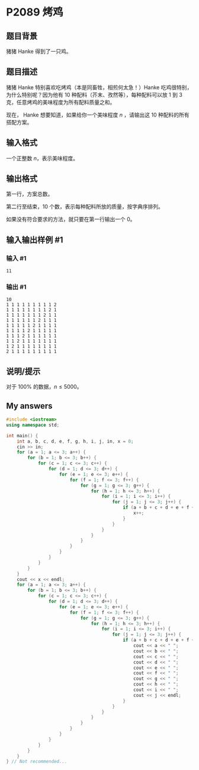 # P2089 烤鸡

## 题目背景

猪猪 Hanke 得到了一只鸡。

## 题目描述

猪猪 Hanke 特别喜欢吃烤鸡（本是同畜牲，相煎何太急！）Hanke 吃鸡很特别，为什么特别呢？因为他有 $10$ 种配料（芥末、孜然等），每种配料可以放 $1$ 到 $3$ 克，任意烤鸡的美味程度为所有配料质量之和。

现在， Hanke 想要知道，如果给你一个美味程度 $n$ ，请输出这 $10$ 种配料的所有搭配方案。

## 输入格式

一个正整数 $n$，表示美味程度。

## 输出格式

第一行，方案总数。

第二行至结束，$10$ 个数，表示每种配料所放的质量，按字典序排列。

如果没有符合要求的方法，就只要在第一行输出一个 $0$。

## 输入输出样例 #1

### 输入 #1

```
11
```

### 输出 #1

```
10
1 1 1 1 1 1 1 1 1 2 
1 1 1 1 1 1 1 1 2 1 
1 1 1 1 1 1 1 2 1 1 
1 1 1 1 1 1 2 1 1 1 
1 1 1 1 1 2 1 1 1 1 
1 1 1 1 2 1 1 1 1 1 
1 1 1 2 1 1 1 1 1 1 
1 1 2 1 1 1 1 1 1 1 
1 2 1 1 1 1 1 1 1 1 
2 1 1 1 1 1 1 1 1 1
```

## 说明/提示

对于 $100\%$ 的数据，$n \leq 5000$。

## My answers

``` cpp 
#include <iostream>
using namespace std;

int main() {
	int a, b, c, d, e, f, g, h, i, j, in, x = 0;
	cin >> in;
	for (a = 1; a <= 3; a++) {
		for (b = 1; b <= 3; b++) {
			for (c = 1; c <= 3; c++) {
				for (d = 1; d <= 3; d++) {
					for (e = 1; e <= 3; e++) {
						for (f = 1; f <= 3; f++) {
							for (g = 1; g <= 3; g++) {
								for (h = 1; h <= 3; h++) {
									for (i = 1; i <= 3; i++) {
										for (j = 1; j <= 3; j++) {
											if (a + b + c + d + e + f + g + h + i + j == in) {
												x++;
											}
										}
									}
								}
							}
						}
					}
				}
			}
		}
	}
	cout << x << endl;
	for (a = 1; a <= 3; a++) {
		for (b = 1; b <= 3; b++) {
			for (c = 1; c <= 3; c++) {
				for (d = 1; d <= 3; d++) {
					for (e = 1; e <= 3; e++) {
						for (f = 1; f <= 3; f++) {
							for (g = 1; g <= 3; g++) {
								for (h = 1; h <= 3; h++) {
									for (i = 1; i <= 3; i++) {
										for (j = 1; j <= 3; j++) {
											if (a + b + c + d + e + f + g + h + i + j == in) {
												cout << a << " ";
												cout << b << " ";
												cout << c << " ";
												cout << d << " ";
												cout << e << " ";
												cout << f << " ";
												cout << g << " ";
												cout << h << " ";
												cout << i << " ";
												cout << j << endl;
											}
										}
									}
								}
							}
						}
					}
				}
			}
		}
	}
} // Not recommended...
```